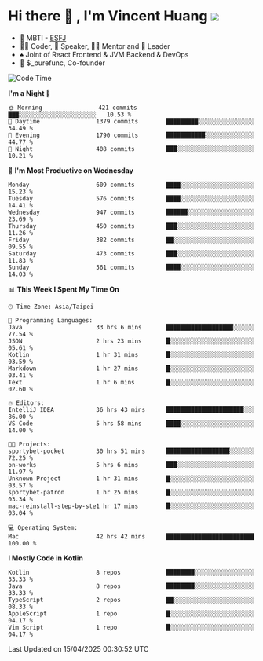 # Hi there 👋 , I'm Vincent Huang ![](https://komarev.com/ghpvc/?username=Jian-Min-Huang)
- 👀 MBTI - [ESFJ](https://www.16personalities.com/esfj-personality)
- 👨‍💻 Coder, 🎤 Speaker, 👨‍🏫 Mentor and 🚀 Leader
- ♠️ Joint of React Frontend & JVM Backend & DevOps
- 💼 $_purefunc, Co-founder

<!--START_SECTION:waka-->
![Code Time](http://img.shields.io/badge/Code%20Time-5%2C105%20hrs%2048%20mins-blue)

**I'm a Night 🦉** 

```text
🌞 Morning                421 commits         ███░░░░░░░░░░░░░░░░░░░░░░   10.53 % 
🌆 Daytime                1379 commits        █████████░░░░░░░░░░░░░░░░   34.49 % 
🌃 Evening                1790 commits        ███████████░░░░░░░░░░░░░░   44.77 % 
🌙 Night                  408 commits         ███░░░░░░░░░░░░░░░░░░░░░░   10.21 % 
```
📅 **I'm Most Productive on Wednesday** 

```text
Monday                   609 commits         ████░░░░░░░░░░░░░░░░░░░░░   15.23 % 
Tuesday                  576 commits         ████░░░░░░░░░░░░░░░░░░░░░   14.41 % 
Wednesday                947 commits         ██████░░░░░░░░░░░░░░░░░░░   23.69 % 
Thursday                 450 commits         ███░░░░░░░░░░░░░░░░░░░░░░   11.26 % 
Friday                   382 commits         ██░░░░░░░░░░░░░░░░░░░░░░░   09.55 % 
Saturday                 473 commits         ███░░░░░░░░░░░░░░░░░░░░░░   11.83 % 
Sunday                   561 commits         ████░░░░░░░░░░░░░░░░░░░░░   14.03 % 
```


📊 **This Week I Spent My Time On** 

```text
🕑︎ Time Zone: Asia/Taipei

💬 Programming Languages: 
Java                     33 hrs 6 mins       ███████████████████░░░░░░   77.54 % 
JSON                     2 hrs 23 mins       █░░░░░░░░░░░░░░░░░░░░░░░░   05.61 % 
Kotlin                   1 hr 31 mins        █░░░░░░░░░░░░░░░░░░░░░░░░   03.59 % 
Markdown                 1 hr 27 mins        █░░░░░░░░░░░░░░░░░░░░░░░░   03.41 % 
Text                     1 hr 6 mins         █░░░░░░░░░░░░░░░░░░░░░░░░   02.60 % 

🔥 Editors: 
IntelliJ IDEA            36 hrs 43 mins      ██████████████████████░░░   86.00 % 
VS Code                  5 hrs 58 mins       ████░░░░░░░░░░░░░░░░░░░░░   14.00 % 

🐱‍💻 Projects: 
sportybet-pocket         30 hrs 51 mins      ██████████████████░░░░░░░   72.25 % 
on-works                 5 hrs 6 mins        ███░░░░░░░░░░░░░░░░░░░░░░   11.97 % 
Unknown Project          1 hr 31 mins        █░░░░░░░░░░░░░░░░░░░░░░░░   03.57 % 
sportybet-patron         1 hr 25 mins        █░░░░░░░░░░░░░░░░░░░░░░░░   03.34 % 
mac-reinstall-step-by-ste1 hr 17 mins        █░░░░░░░░░░░░░░░░░░░░░░░░   03.04 % 

💻 Operating System: 
Mac                      42 hrs 42 mins      █████████████████████████   100.00 % 
```

**I Mostly Code in Kotlin** 

```text
Kotlin                   8 repos             ████████░░░░░░░░░░░░░░░░░   33.33 % 
Java                     8 repos             ████████░░░░░░░░░░░░░░░░░   33.33 % 
TypeScript               2 repos             ██░░░░░░░░░░░░░░░░░░░░░░░   08.33 % 
AppleScript              1 repo              █░░░░░░░░░░░░░░░░░░░░░░░░   04.17 % 
Vim Script               1 repo              █░░░░░░░░░░░░░░░░░░░░░░░░   04.17 % 
```




 Last Updated on 15/04/2025 00:30:52 UTC
<!--END_SECTION:waka-->
